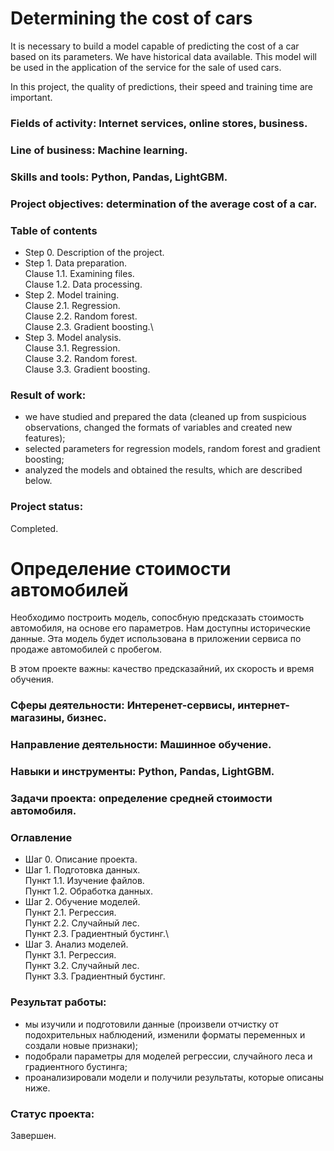 # Determining the cost of cars

It is necessary to build a model capable of predicting the cost of a car based on its parameters. We have historical data available. 
This model will be used in the application of the service for the sale of used cars.

In this project, the quality of predictions, their speed and training time are important.

### Fields of activity: Internet services, online stores, business.
### Line of business: Machine learning.
### Skills and tools: Python, Pandas, LightGBM.
### Project objectives: determination of the average cost of a car.

### Table of contents
- Step 0. Description of the project.
- Step 1. Data preparation.\
Clause 1.1. Examining files.\
Clause 1.2. Data processing.
- Step 2. Model training.\
Clause 2.1. Regression.\
Clause 2.2. Random forest.\
Clause 2.3. Gradient boosting.\
- Step 3. Model analysis.\
Clause 3.1. Regression.\
Clause 3.2. Random forest.\
Clause 3.3. Gradient boosting.

### Result of work:
- we have studied and prepared the data (cleaned up from suspicious observations, changed the formats of variables and created new features);
- selected parameters for regression models, random forest and gradient boosting;
- analyzed the models and obtained the results, which are described below.

### Project status:
Completed.

# Определение стоимости автомобилей

Необходимо построить модель, сопосбную предсказать стоимость автомобиля, на основе его параметров. Нам доступны исторические данные. 
Эта модель будет использована в приложении сервиса по продаже автомобилей с пробегом.

В этом проекте важны: качество предсказайний, их скорость и время обучения.

### Сферы деятельности: Интеренет-сервисы, интернет-магазины, бизнес.
### Направление деятельности: Машинное обучение.
### Навыки и инструменты: Python, Pandas, LightGBM.
### Задачи проекта: определение средней стоимости автомобиля.

### Оглавление
- Шаг 0. Описание проекта.
- Шаг 1. Подготовка данных.\
Пункт 1.1. Изучение файлов.\
Пункт 1.2. Обработка данных.
- Шаг 2. Обучение моделей.\
Пункт 2.1. Регрессия.\
Пункт 2.2. Случайный лес.\
Пункт 2.3. Градиентный бустинг.\
- Шаг 3. Анализ моделей.\
Пункт 3.1. Регрессия.\
Пункт 3.2. Случайный лес.\
Пункт 3.3. Градиентный бустинг.

### Результат работы:
- мы изучили и подготовили данные (произвели отчистку от подохрительных наблюдений, изменили форматы переменных и создали новые признаки);
- подобрали параметры для моделей регрессии, случайного леса и градиентного бустинга;
- проанализировали модели и получили результаты, которые описаны ниже.

### Статус проекта:
Завершен.
